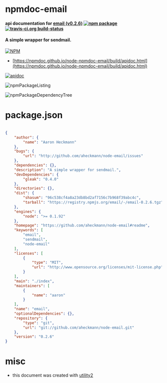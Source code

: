 # npmdoc-email

#### api documentation for  [email (v0.2.6)](https://github.com/aheckmann/node-email#readme)  [![npm package](https://img.shields.io/npm/v/npmdoc-email.svg?style=flat-square)](https://www.npmjs.org/package/npmdoc-email) [![travis-ci.org build-status](https://api.travis-ci.org/npmdoc/node-npmdoc-email.svg)](https://travis-ci.org/npmdoc/node-npmdoc-email)

#### A simple wrapper for sendmail.

[![NPM](https://nodei.co/npm/email.png?downloads=true&downloadRank=true&stars=true)](https://www.npmjs.com/package/email)

- [https://npmdoc.github.io/node-npmdoc-email/build/apidoc.html](https://npmdoc.github.io/node-npmdoc-email/build/apidoc.html)

[![apidoc](https://npmdoc.github.io/node-npmdoc-email/build/screenCapture.buildCi.browser.%252Ftmp%252Fbuild%252Fapidoc.html.png)](https://npmdoc.github.io/node-npmdoc-email/build/apidoc.html)

![npmPackageListing](https://npmdoc.github.io/node-npmdoc-email/build/screenCapture.npmPackageListing.svg)

![npmPackageDependencyTree](https://npmdoc.github.io/node-npmdoc-email/build/screenCapture.npmPackageDependencyTree.svg)



# package.json

```json

{
    "author": {
        "name": "Aaron Heckmann"
    },
    "bugs": {
        "url": "http://github.com/aheckmann/node-email/issues"
    },
    "dependencies": {},
    "description": "A simple wrapper for sendmail.",
    "devDependencies": {
        "gleak": "0.4.0"
    },
    "directories": {},
    "dist": {
        "shasum": "96c538cf4a8a23db8bd2af7156c7b968f39abc4c",
        "tarball": "https://registry.npmjs.org/email/-/email-0.2.6.tgz"
    },
    "engines": {
        "node": ">= 0.1.92"
    },
    "homepage": "https://github.com/aheckmann/node-email#readme",
    "keywords": [
        "email",
        "sendmail",
        "node-email"
    ],
    "licenses": [
        {
            "type": "MIT",
            "url": "http://www.opensource.org/licenses/mit-license.php"
        }
    ],
    "main": "./index",
    "maintainers": [
        {
            "name": "aaron"
        }
    ],
    "name": "email",
    "optionalDependencies": {},
    "repository": {
        "type": "git",
        "url": "git://github.com/aheckmann/node-email.git"
    },
    "version": "0.2.6"
}
```



# misc
- this document was created with [utility2](https://github.com/kaizhu256/node-utility2)
